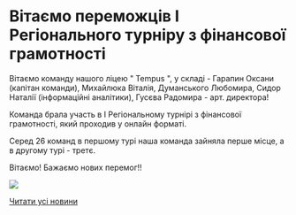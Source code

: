 # Вітаємо переможців І Регіонального турніру з фінансової грамотності

Вітаємо команду нашого ліцею " Tempus ", у складі - Гарапин Оксани (капітан команди), Михайлюка Віталія, Думанського Любомира, Сидор Наталії (інформаційні аналітики), Гусєва Радомира - арт. директора!

Команда брала участь в І Регіональному турнірі з фінансової грамотності, який проходив у онлайн форматі.

Серед 26 команд в першому турі наша команда зайняла перше місце, а в другому турі - третє.

Вітаємо! Бажаємо нових перемог!!


![](/images/blog/вітаємо-переможців-і-регіонального-турніру-з-фінансової/темпус.jpg)



[Читати усі новини](/news)

